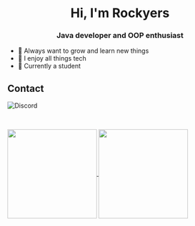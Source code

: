 <h1 align="center">Hi, I'm Rockyers</h1>
<h3 align="center">Java developer and OOP enthusiast</h3>

- 🌱 Always want to grow and learn new things
- 📱 I enjoy all things tech
- 🧠 Currently a student

<h2>Contact</h2>

![Discord](https://dcbadge.vercel.app/api/shield/575127550758486036)

<br>

<p align="left">
</p>

<a href="https://github.com/anuraghazra/github-readme-stats">
  <img height=200 align="center" src="https://github-readme-stats.vercel.app/api?username=Rockyers&theme=dark" />
</a>
<a href="https://github.com/anuraghazra/convoychat">
  <img height=200 align="center" src="https://github-readme-stats.vercel.app/api/top-langs/?username=Rockyers&layout=donut&theme=dark&card_width=320" />
</a>
